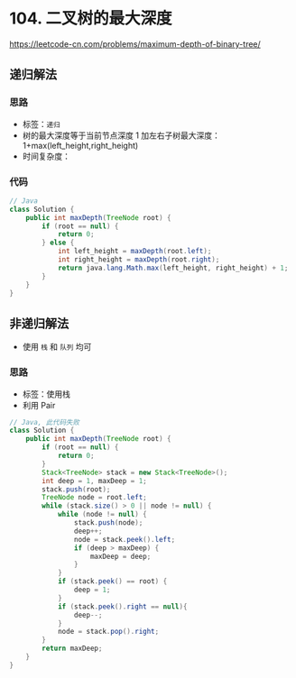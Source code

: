 # 104. 二叉树的最大深度

https://leetcode-cn.com/problems/maximum-depth-of-binary-tree/

## 递归解法

### 思路

- 标签：`递归`
- 树的最大深度等于当前节点深度 1 加左右子树最大深度：1+max(left_height,right_height)
- 时间复杂度：

### 代码

```Java
// Java
class Solution {
    public int maxDepth(TreeNode root) {
        if (root == null) {
            return 0;
        } else {
            int left_height = maxDepth(root.left);
            int right_height = maxDepth(root.right);
            return java.lang.Math.max(left_height, right_height) + 1;
        }
    }
}
```

## 非递归解法

- 使用 `栈` 和 `队列` 均可

### 思路

- 标签：使用栈
- 利用 Pair

```java
// Java, 此代码失败
class Solution {
    public int maxDepth(TreeNode root) {
        if (root == null) {
            return 0;
        }
        Stack<TreeNode> stack = new Stack<TreeNode>();
        int deep = 1, maxDeep = 1;
        stack.push(root);
        TreeNode node = root.left;
        while (stack.size() > 0 || node != null) {
            while (node != null) {
                stack.push(node);
                deep++;
                node = stack.peek().left;
                if (deep > maxDeep) {
                    maxDeep = deep;
                }
            }
            if (stack.peek() == root) {
                deep = 1;
            }
            if (stack.peek().right == null){
                deep--;
            }
            node = stack.pop().right;
        }
        return maxDeep;
    }
}
```



